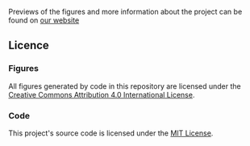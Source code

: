 
Previews of the figures and more information about the project can be found on [our website](https://ugent-visualisations-maths-and-physics.github.io/)

## Licence

### Figures
All figures generated by code in this repository are licensed under the [Creative Commons Attribution 4.0 International License](https://creativecommons.org/licenses/by/4.0/).

### Code
This project's source code is licensed under the [MIT License](./LICENSE).